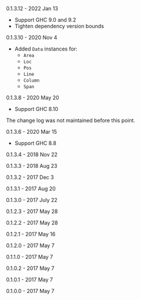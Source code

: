 0.1.3.12 - 2022 Jan 13

  - Support GHC 9.0 and 9.2
  - Tighten dependency version bounds

0.1.3.10 - 2020 Nov 4

  - Added `Data` instances for:
      - `Area`
      - `Loc`
      - `Pos`
      - `Line`
      - `Column`
      - `Span`

0.1.3.8 - 2020 May 20

  - Support GHC 8.10

The change log was not maintained before this point.

0.1.3.6 - 2020 Mar 15

  - Support GHC 8.8

0.1.3.4 - 2018 Nov 22

0.1.3.3 - 2018 Aug 23

0.1.3.2 - 2017 Dec 3

0.1.3.1 - 2017 Aug 20

0.1.3.0 - 2017 July 22

0.1.2.3 - 2017 May 28

0.1.2.2 - 2017 May 28

0.1.2.1 - 2017 May 16

0.1.2.0 - 2017 May 7

0.1.1.0 - 2017 May 7

0.1.0.2 - 2017 May 7

0.1.0.1 - 2017 May 7

0.1.0.0 - 2017 May 7
